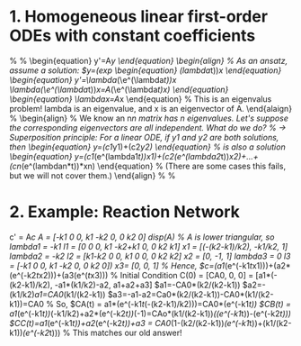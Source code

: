 # 1. Homogeneous linear first-order ODEs with constant coefficients
%
%
\begin{equation}
y'=A*y
\end{equation}
\begin{align}
% As an ansatz, assume a solution: $y=(exp
\begin{equation}
(lambda*t))*x 
\end{equation}
\begin{equation}
y'=\lambda*(\e^(\lambda*t))*x
\lambda*(\e^(\lambda*t))*x=A*(\e^(\lambda*t)*x) 
\end{equation}
\begin{equation}
\lambda*x=A*x
\end{equation}
%
 This is an eigenvalus problem! lambda is an eigenvalue, and x is an eigenvector of A.
\end{alaign}
%
\begin{align}
% We know an n*n matrix has n eigenvalues. Let's suppose the corresponding eigenvectors are all independent. What do we do?
% -> Superposition principle: For a linear ODE, if y1 and y2 are both solutions, then 
\begin{equation}
y=(c1*y1)+(c2*y2)
\end{equation}
% is also a solution
\begin{equation}
y=(c1*(e^(lambda1*t))*x1)+(c2*(e^(lambda2*t))*x2)+...+(cn*(e^(lambdan*t))*xn)
\end{equation}
% (There are some cases this fails, but we will not cover them.)
\end{align}
%
%
# 2. Example: Reaction Network
c' = A*c
A = [-k1 0 0, k1 -k2 0, 0 k2 0]
disp(A)
% A is lower triangular, so
lambda1 = -k1 
l1 = [0 0 0, k1 -k2+k1 0, 0 k2 k1]
x1 = [(-(k2-k1)/k2), -k1/k2, 1]
lambda2 = -k2
l2 = [k1-k2 0 0, k1 0 0, 0 k2 k2]
x2 = [0, -1, 1]
lambda3 = 0
l3 = [-k1 0 0, k1 -k2 0, 0 k2 0])
x3= [0, 0, 1]
% Hence,
$c=(a1*(e^(-k1*t*x1)))+(a2*(e^(-k2*t*x2)))+(a3(e^(*t*x3)))
% Initial Condition
C(0) = [CA0, 0, 0] = [a1*(-(k2-k1)/k2), -a1*(k1/k2)-a2, a1+a2+a3]
$a1=-CA0*(k2/(k2-k1))
$a2=-(k1/k2)*a1=CA0*(k1/(k2-k1))
$a3=-a1-a2=Ca0*(k2/(k2-k1))-CA0*(k1/(k2-k1))=CA0
% So,
$CA(t) = a1*(e^(-k1*t*(-(k2-k1)/k2)))=CA0*(e^(-k1*t))
$CB(t) = a1*(e^(-k1*t))*(-k1/k2)+a2*(e^(-k2*t))*(-1)=CAo*(k1/(k2-k1))*((e^(-k1*t))-(e^(-k2*t)))
$CC(t)=a1*(e^(-k1*t))+a2*(e^(-k2*t))+a3 = CA0*(1-(k2/(k2-k1))*(e^(-k1*t))+(k1/(k2-k1))*(e^(-k2*t)))
% This matches our old answer!